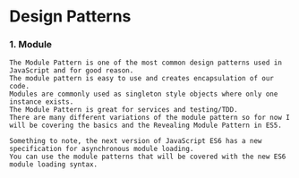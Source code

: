 # Design Patterns  

### 1. Module

    The Module Pattern is one of the most common design patterns used in JavaScript and for good reason. 
    The module pattern is easy to use and creates encapsulation of our code.
    Modules are commonly used as singleton style objects where only one instance exists. 
    The Module Pattern is great for services and testing/TDD.
    There are many different variations of the module pattern so for now I will be covering the basics and the Revealing Module Pattern in ES5.
    
    Something to note, the next version of JavaScript ES6 has a new specification for asynchronous module loading.
    You can use the module patterns that will be covered with the new ES6 module loading syntax. 
